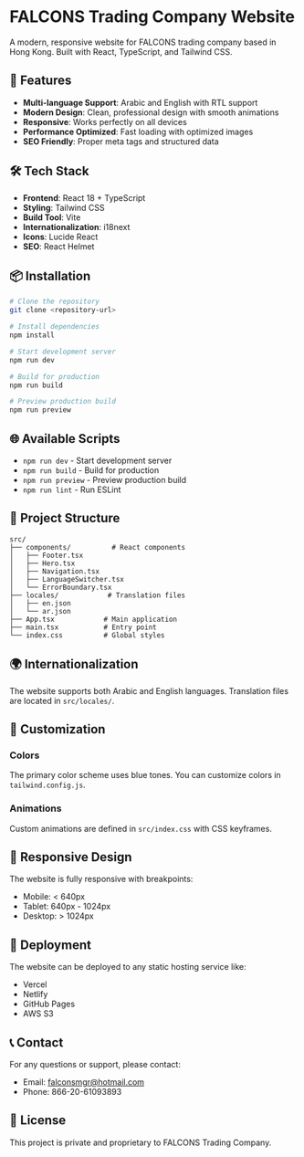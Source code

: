 # FALCONS Trading Company Website

A modern, responsive website for FALCONS trading company based in Hong Kong. Built with React, TypeScript, and Tailwind CSS.

## 🚀 Features

- **Multi-language Support**: Arabic and English with RTL support
- **Modern Design**: Clean, professional design with smooth animations
- **Responsive**: Works perfectly on all devices
- **Performance Optimized**: Fast loading with optimized images
- **SEO Friendly**: Proper meta tags and structured data

## 🛠️ Tech Stack

- **Frontend**: React 18 + TypeScript
- **Styling**: Tailwind CSS
- **Build Tool**: Vite
- **Internationalization**: i18next
- **Icons**: Lucide React
- **SEO**: React Helmet

## 📦 Installation

```bash
# Clone the repository
git clone <repository-url>

# Install dependencies
npm install

# Start development server
npm run dev

# Build for production
npm run build

# Preview production build
npm run preview
```

## 🌐 Available Scripts

- `npm run dev` - Start development server
- `npm run build` - Build for production
- `npm run preview` - Preview production build
- `npm run lint` - Run ESLint

## 📁 Project Structure

```
src/
├── components/          # React components
│   ├── Footer.tsx
│   ├── Hero.tsx
│   ├── Navigation.tsx
│   ├── LanguageSwitcher.tsx
│   └── ErrorBoundary.tsx
├── locales/            # Translation files
│   ├── en.json
│   └── ar.json
├── App.tsx            # Main application
├── main.tsx           # Entry point
└── index.css          # Global styles
```

## 🌍 Internationalization

The website supports both Arabic and English languages. Translation files are located in `src/locales/`.

## 🎨 Customization

### Colors
The primary color scheme uses blue tones. You can customize colors in `tailwind.config.js`.

### Animations
Custom animations are defined in `src/index.css` with CSS keyframes.

## 📱 Responsive Design

The website is fully responsive with breakpoints:
- Mobile: < 640px
- Tablet: 640px - 1024px
- Desktop: > 1024px

## 🚀 Deployment

The website can be deployed to any static hosting service like:
- Vercel
- Netlify
- GitHub Pages
- AWS S3

## 📞 Contact

For any questions or support, please contact:
- Email: falconsmgr@hotmail.com
- Phone: 866-20-61093893

## 📄 License

This project is private and proprietary to FALCONS Trading Company.
